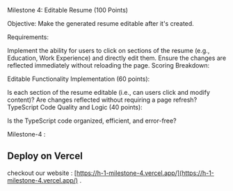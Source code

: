
Milestone 4: Editable Resume (100 Points)

Objective:
Make the generated resume editable after it's created.

Requirements:

Implement the ability for users to click on sections of the resume (e.g., Education, Work Experience) and directly edit them.
Ensure the changes are reflected immediately without reloading the page.
Scoring Breakdown:

Editable Functionality Implementation (60 points):

Is each section of the resume editable (i.e., can users click and modify content)?
Are changes reflected without requiring a page refresh?
TypeScript Code Quality and Logic (40 points):

Is the TypeScript code organized, efficient, and error-free?




Milestone-4 :
## Deploy on Vercel 

checkout our website :
[https://h-1-milestone-4.vercel.app/](https://h-1-milestone-4.vercel.app/) .